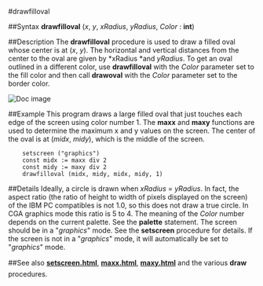 
#drawfilloval

##Syntax
**drawfilloval** (*x*, *y*, *xRadius*, *yRadius*, *Color* : **int**)



##Description
The **drawfilloval** procedure is used to draw a filled oval whose center is at (*x*, *y*). The horizontal and vertical distances from the center to the oval are given by *xRadius *and *yRadius*. To get an oval outlined in a different color, use **drawfilloval** with the *Color* parameter set to the fill color and then call **drawoval**  with the *Color* parameter set to the border color.

![Doc image](drawfilloval01.gif)


##Example
This program draws a large filled oval that just touches each edge of the screen using color number 1. The **maxx** and **maxy** functions are used to determine the maximum x and y values on the screen. The center of the oval is at (*midx*, *midy*), which is the middle of the screen.


        setscreen ("graphics")
        const midx := maxx div 2
        const midy := maxy div 2
        drawfilloval (midx, midy, midx, midy, 1)
##Details
Ideally, a circle is drawn when *xRadius* = *yRadius*. In fact, the aspect ratio (the ratio of height to width of pixels displayed on the screen) of the IBM PC compatibles is not 1.0, so this does not draw a true circle. In CGA graphics mode this ratio is 5 to 4.
The meaning of the *Color* number depends on the current palette. See the **palette** statement.
The screen should be in a "*graphics*" mode. See the **setscreen** procedure for details. If the screen is not in a "*graphics*" mode, it will automatically be set to "*graphics*" mode.



##See also
**[setscreen.html](setscreen)**, **[maxx.html](maxx)**, **[maxy.html](maxy)** and the various **draw** procedures.


